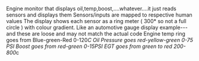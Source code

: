 Engine monitor that displays oil,temp,boost,....whatever....it just reads sensors and displays them
Sensors/inputs are mapped to respective human values
The display shows each sensor as a ring meter ( 300* so not a full circle ) with colour gradient. Like an automotive gauge display
example---and these are loose and may not match the actual code
Engine temp ring goes from Blue-green-Red 0-120*C
Oil Pressure goes red-yellow-green 0-75 PSI
Boost goes from red-green 0-15PSI
EGT goes from green to red 200-800*c


